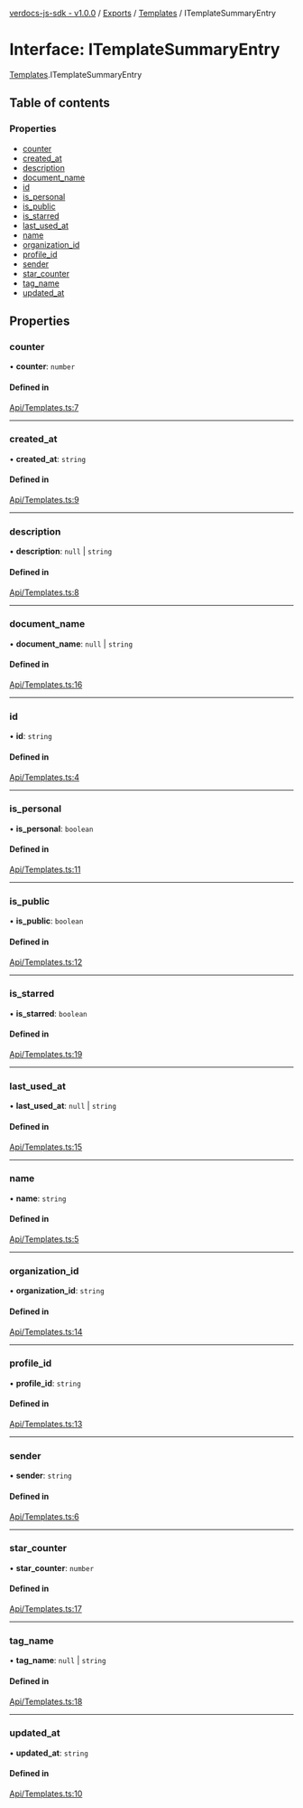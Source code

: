 [verdocs-js-sdk - v1.0.0](../README.md) / [Exports](../modules.md) / [Templates](../modules/Templates.md) / ITemplateSummaryEntry

# Interface: ITemplateSummaryEntry

[Templates](../modules/Templates.md).ITemplateSummaryEntry

## Table of contents

### Properties

- [counter](Templates.ITemplateSummaryEntry.md#counter)
- [created_at](Templates.ITemplateSummaryEntry.md#created_at)
- [description](Templates.ITemplateSummaryEntry.md#description)
- [document_name](Templates.ITemplateSummaryEntry.md#document_name)
- [id](Templates.ITemplateSummaryEntry.md#id)
- [is_personal](Templates.ITemplateSummaryEntry.md#is_personal)
- [is_public](Templates.ITemplateSummaryEntry.md#is_public)
- [is_starred](Templates.ITemplateSummaryEntry.md#is_starred)
- [last_used_at](Templates.ITemplateSummaryEntry.md#last_used_at)
- [name](Templates.ITemplateSummaryEntry.md#name)
- [organization_id](Templates.ITemplateSummaryEntry.md#organization_id)
- [profile_id](Templates.ITemplateSummaryEntry.md#profile_id)
- [sender](Templates.ITemplateSummaryEntry.md#sender)
- [star_counter](Templates.ITemplateSummaryEntry.md#star_counter)
- [tag_name](Templates.ITemplateSummaryEntry.md#tag_name)
- [updated_at](Templates.ITemplateSummaryEntry.md#updated_at)

## Properties

### counter

• **counter**: `number`

#### Defined in

[Api/Templates.ts:7](https://github.com/Verdocs/js-sdk/blob/458266e/src/Api/Templates.ts#L7)

___

### created\_at

• **created\_at**: `string`

#### Defined in

[Api/Templates.ts:9](https://github.com/Verdocs/js-sdk/blob/458266e/src/Api/Templates.ts#L9)

___

### description

• **description**: ``null`` \| `string`

#### Defined in

[Api/Templates.ts:8](https://github.com/Verdocs/js-sdk/blob/458266e/src/Api/Templates.ts#L8)

___

### document\_name

• **document\_name**: ``null`` \| `string`

#### Defined in

[Api/Templates.ts:16](https://github.com/Verdocs/js-sdk/blob/458266e/src/Api/Templates.ts#L16)

___

### id

• **id**: `string`

#### Defined in

[Api/Templates.ts:4](https://github.com/Verdocs/js-sdk/blob/458266e/src/Api/Templates.ts#L4)

___

### is\_personal

• **is\_personal**: `boolean`

#### Defined in

[Api/Templates.ts:11](https://github.com/Verdocs/js-sdk/blob/458266e/src/Api/Templates.ts#L11)

___

### is\_public

• **is\_public**: `boolean`

#### Defined in

[Api/Templates.ts:12](https://github.com/Verdocs/js-sdk/blob/458266e/src/Api/Templates.ts#L12)

___

### is\_starred

• **is\_starred**: `boolean`

#### Defined in

[Api/Templates.ts:19](https://github.com/Verdocs/js-sdk/blob/458266e/src/Api/Templates.ts#L19)

___

### last\_used\_at

• **last\_used\_at**: ``null`` \| `string`

#### Defined in

[Api/Templates.ts:15](https://github.com/Verdocs/js-sdk/blob/458266e/src/Api/Templates.ts#L15)

___

### name

• **name**: `string`

#### Defined in

[Api/Templates.ts:5](https://github.com/Verdocs/js-sdk/blob/458266e/src/Api/Templates.ts#L5)

___

### organization\_id

• **organization\_id**: `string`

#### Defined in

[Api/Templates.ts:14](https://github.com/Verdocs/js-sdk/blob/458266e/src/Api/Templates.ts#L14)

___

### profile\_id

• **profile\_id**: `string`

#### Defined in

[Api/Templates.ts:13](https://github.com/Verdocs/js-sdk/blob/458266e/src/Api/Templates.ts#L13)

___

### sender

• **sender**: `string`

#### Defined in

[Api/Templates.ts:6](https://github.com/Verdocs/js-sdk/blob/458266e/src/Api/Templates.ts#L6)

___

### star\_counter

• **star\_counter**: `number`

#### Defined in

[Api/Templates.ts:17](https://github.com/Verdocs/js-sdk/blob/458266e/src/Api/Templates.ts#L17)

___

### tag\_name

• **tag\_name**: ``null`` \| `string`

#### Defined in

[Api/Templates.ts:18](https://github.com/Verdocs/js-sdk/blob/458266e/src/Api/Templates.ts#L18)

___

### updated\_at

• **updated\_at**: `string`

#### Defined in

[Api/Templates.ts:10](https://github.com/Verdocs/js-sdk/blob/458266e/src/Api/Templates.ts#L10)
